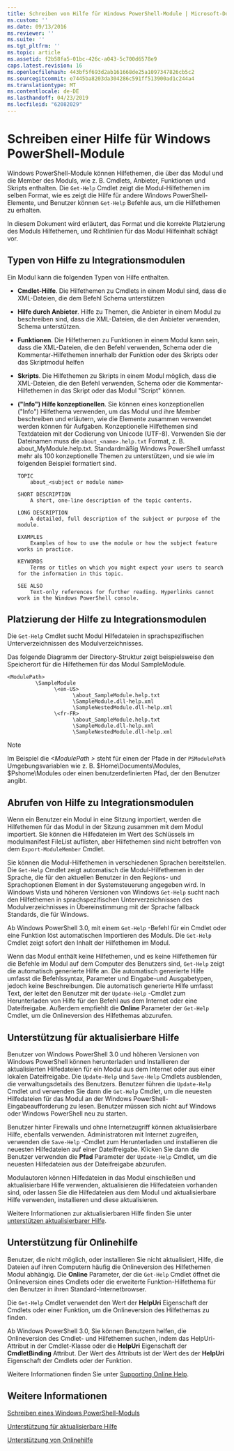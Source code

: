 ```yaml
---
title: Schreiben von Hilfe für Windows PowerShell-Module | Microsoft-Dokumentation
ms.custom: ''
ms.date: 09/13/2016
ms.reviewer: ''
ms.suite: ''
ms.tgt_pltfrm: ''
ms.topic: article
ms.assetid: f2b58fa5-01bc-426c-a043-5c700d6578e9
caps.latest.revision: 16
ms.openlocfilehash: 443bf5f693d2ab161668de25a1097347826cb5c2
ms.sourcegitcommit: e7445ba8203da304286c591ff513900ad1c244a4
ms.translationtype: MT
ms.contentlocale: de-DE
ms.lasthandoff: 04/23/2019
ms.locfileid: "62082029"
---
```

# <a name="writing-help-for-windows-powershell-modules"></a>Schreiben einer Hilfe für Windows PowerShell-Module

Windows PowerShell-Module können Hilfethemen, die über das Modul und die Member des Moduls, wie z. B. Cmdlets, Anbieter, Funktionen und Skripts enthalten. Die `Get-Help` Cmdlet zeigt die Modul-Hilfethemen im selben Format, wie es zeigt die Hilfe für andere Windows PowerShell-Elemente, und Benutzer können `Get-Help` Befehle aus, um die Hilfethemen zu erhalten.

In diesem Dokument wird erläutert, das Format und die korrekte Platzierung des Moduls Hilfethemen, und Richtlinien für das Modul Hilfeinhalt schlägt vor.

## <a name="types-of-module-help"></a>Typen von Hilfe zu Integrationsmodulen

Ein Modul kann die folgenden Typen von Hilfe enthalten.

- **Cmdlet-Hilfe**. Die Hilfethemen zu Cmdlets in einem Modul sind, dass die XML-Dateien, die dem Befehl Schema unterstützen

- **Hilfe durch Anbieter**. Hilfe zu Themen, die Anbieter in einem Modul zu beschreiben sind, dass die XML-Dateien, die den Anbieter verwenden, Schema unterstützen.

- **Funktionen**. Die Hilfethemen zu Funktionen in einem Modul kann sein, dass die XML-Dateien, die den Befehl verwenden, Schema oder die Kommentar-Hilfethemen innerhalb der Funktion oder des Skripts oder das Skriptmodul helfen

- **Skripts**. Die Hilfethemen zu Skripts in einem Modul möglich, dass die XML-Dateien, die den Befehl verwenden, Schema oder die Kommentar-Hilfethemen in das Skript oder das Modul "Script" können.

- **("Info") Hilfe konzeptionellen**. Sie können eines konzeptionellen ("Info") Hilfethema verwenden, um das Modul und ihre Member beschreiben und erläutern, wie die Elemente zusammen verwendet werden können für Aufgaben. Konzeptionelle Hilfethemen sind Textdateien mit der Codierung von Unicode (UTF-8). Verwenden Sie der Dateinamen muss die `about_<name>.help.txt` Format, z. B. about_MyModule.help.txt. Standardmäßig Windows PowerShell umfasst mehr als 100 konzeptionelle Themen zu unterstützen, und sie wie im folgenden Beispiel formatiert sind.

  ```
  TOPIC
      about_<subject or module name>

  SHORT DESCRIPTION
      A short, one-line description of the topic contents.

  LONG DESCRIPTION
      A detailed, full description of the subject or purpose of the module.

  EXAMPLES
      Examples of how to use the module or how the subject feature works in practice.

  KEYWORDS
      Terms or titles on which you might expect your users to search for the information in this topic.

  SEE ALSO
      Text-only references for further reading. Hyperlinks cannot work in the Windows PowerShell console.

  ```

## <a name="placement-of-module-help"></a>Platzierung der Hilfe zu Integrationsmodulen

Die `Get-Help` Cmdlet sucht Modul Hilfedateien in sprachspezifischen Unterverzeichnissen des Modulverzeichnisses.

Das folgende Diagramm der Directory-Struktur zeigt beispielsweise den Speicherort für die Hilfethemen für das Modul SampleModule.

```
<ModulePath>
         \SampleModule
               \<en-US>
                     \about_SampleModule.help.txt
                     \SampleModule.dll-help.xml
                     \SampleNestedModule.dll-help.xml
               \<fr-FR>
                     \about_SampleModule.help.txt
                     \SampleModule.dll-help.xml
                     \SampleNestedModule.dll-help.xml

```

> [!NOTE]
> Im Beispiel die  *\<ModulePath >* steht für einen der Pfade in der `PSModulePath` Umgebungsvariablen wie z. B. $Home\Documents\Modules, $Pshome\Modules oder einen benutzerdefinierten Pfad, der den Benutzer angibt.

## <a name="getting-module-help"></a>Abrufen von Hilfe zu Integrationsmodulen

Wenn ein Benutzer ein Modul in eine Sitzung importiert, werden die Hilfethemen für das Modul in der Sitzung zusammen mit dem Modul importiert. Sie können die Hilfedateien im Wert des Schlüssels im modulmanifest FileList auflisten, aber Hilfethemen sind nicht betroffen von dem `Export-ModuleMember` Cmdlet.

Sie können die Modul-Hilfethemen in verschiedenen Sprachen bereitstellen. Die `Get-Help` Cmdlet zeigt automatisch die Modul-Hilfethemen in der Sprache, die für den aktuellen Benutzer in den Regions- und Sprachoptionen Element in der Systemsteuerung angegeben wird. In Windows Vista und höheren Versionen von Windows `Get-Help` sucht nach den Hilfethemen in sprachspezifischen Unterverzeichnissen des Modulverzeichnisses in Übereinstimmung mit der Sprache fallback Standards, die für Windows.

Ab Windows PowerShell 3.0, mit einem `Get-Help` -Befehl für ein Cmdlet oder eine Funktion löst automatischen Importieren des Moduls. Die `Get-Help` Cmdlet zeigt sofort den Inhalt der Hilfethemen im Modul.

Wenn das Modul enthält keine Hilfethemen, und es keine Hilfethemen für die Befehle im Modul auf dem Computer des Benutzers sind, `Get-Help` zeigt die automatisch generierte Hilfe an. Die automatisch generierte Hilfe umfasst die Befehlssyntax, Parameter und Eingabe-und Ausgabetypen, jedoch keine Beschreibungen. Die automatisch generierte Hilfe umfasst Text, der leitet den Benutzer mit der `Update-Help` -Cmdlet zum Herunterladen von Hilfe für den Befehl aus dem Internet oder eine Dateifreigabe. Außerdem empfiehlt die **Online** Parameter der `Get-Help` Cmdlet, um die Onlineversion des Hilfethemas abzurufen.

## <a name="supporting-updatable-help"></a>Unterstützung für aktualisierbare Hilfe

Benutzer von Windows PowerShell 3.0 und höheren Versionen von Windows PowerShell können herunterladen und Installieren der aktualisierten Hilfedateien für ein Modul aus dem Internet oder aus einer lokalen Dateifreigabe. Die `Update-Help` und `Save-Help` Cmdlets ausblenden, die verwaltungsdetails des Benutzers. Benutzer führen die `Update-Help` Cmdlet und verwenden Sie dann die `Get-Help` Cmdlet, um die neuesten Hilfedateien für das Modul an der Windows PowerShell-Eingabeaufforderung zu lesen. Benutzer müssen sich nicht auf Windows oder Windows PowerShell neu zu starten.

Benutzer hinter Firewalls und ohne Internetzugriff können aktualisierbare Hilfe, ebenfalls verwenden. Administratoren mit Internet zugreifen, verwenden die `Save-Help` -Cmdlet zum Herunterladen und installieren die neuesten Hilfedateien auf einer Dateifreigabe. Klicken Sie dann die Benutzer verwenden die **Pfad** Parameter der `Update-Help` Cmdlet, um die neuesten Hilfedateien aus der Dateifreigabe abzurufen.

Modulautoren können Hilfedateien in das Modul einschließen und aktualisierbare Hilfe verwenden, aktualisieren die Hilfedateien vorhanden sind, oder lassen Sie die Hilfedateien aus dem Modul und aktualisierbare Hilfe verwenden, installieren und diese aktualisieren.

Weitere Informationen zur aktualisierbaren Hilfe finden Sie unter [unterstützen aktualisierbarer Hilfe](./supporting-updatable-help.md).

## <a name="supporting-online-help"></a>Unterstützung für Onlinehilfe

Benutzer, die nicht möglich, oder installieren Sie nicht aktualisiert, Hilfe, die Dateien auf ihren Computern häufig die Onlineversion des Hilfethemen Modul abhängig. Die **Online** Parameter, der die `Get-Help` Cmdlet öffnet die Onlineversion eines Cmdlets oder die erweiterte Funktion-Hilfethema für den Benutzer in ihren Standard-Internetbrowser.

Die `Get-Help` Cmdlet verwendet den Wert der **HelpUri** Eigenschaft der Cmdlets oder einer Funktion, um die Onlineversion des Hilfethemas zu finden.

Ab Windows PowerShell 3.0, Sie können Benutzern helfen, die Onlineversion des Cmdlet- und Hilfethemen suchen, indem das HelpUri-Attribut in der Cmdlet-Klasse oder die **HelpUri** Eigenschaft der **CmdletBinding** Attribut. Der Wert des Attributs ist der Wert des der **HelpUri** Eigenschaft der Cmdlets oder der Funktion.

Weitere Informationen finden Sie unter [Supporting Online Help](./supporting-online-help.md).

## <a name="see-also"></a>Weitere Informationen

[Schreiben eines Windows PowerShell-Moduls](./writing-a-windows-powershell-module.md)

[Unterstützung für aktualisierbare Hilfe](./supporting-updatable-help.md)

[Unterstützung von Onlinehilfe](./supporting-online-help.md)